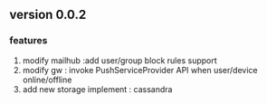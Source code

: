 ## version 0.0.2

### features

1. modify mailhub :add user/group block rules support
2. modify gw : invoke PushServiceProvider API when user/device online/offline
3. add new storage implement : cassandra
